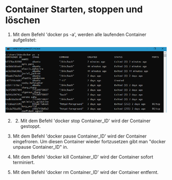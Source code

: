 # Container Starten, stoppen und löschen

1) Mit dem Befehl 'docker ps -a', werden alle laufenden Container aufgelistet:

![alt text](https://github.com/harbinde/VA-ITSE17b-Vagrant-Docker/blob/master/Docker/IMG/dockerpsa.PNG)

2) 2) Mit dem Befehl 'docker stop Container_ID' wird der Container gestoppt.

2) Mit dem Befehl 'docker pause Container_ID' wird der Container eingefroren. Um diesen Container wieder fortzusetzen gibt man "docker unpause Container_ID" in.

3) Mit dem Befehl 'docker kill Container_ID' wird der Container sofort terminiert.

4) Mit dem Befehl 'docker rm Container_ID' wird der Container entfernt.
